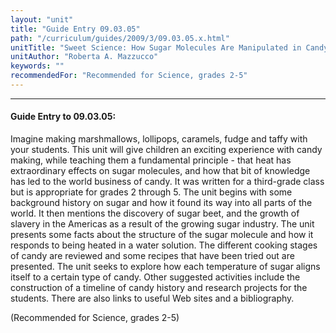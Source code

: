 ```yaml
---
layout: "unit"
title: "Guide Entry 09.03.05"
path: "/curriculum/guides/2009/3/09.03.05.x.html"
unitTitle: "Sweet Science: How Sugar Molecules Are Manipulated in Candy Making"
unitAuthor: "Roberta A. Mazzucco"
keywords: ""
recommendedFor: "Recommended for Science, grades 2-5"
---
```

<body>
<hr/>
<h4>
Guide Entry to 09.03.05:
</h4>
Imagine making marshmallows, lollipops, caramels, fudge and taffy with your students. This unit will give children an exciting experience with candy making, while teaching them a fundamental principle - that heat has extraordinary effects on sugar molecules, and how that bit of knowledge has led to the world business of candy. It was written for a third-grade class but is appropriate for grades 2 through 5. The unit begins with some background history on sugar and how it found its way into all parts of the world. It then mentions the discovery of sugar beet, and the growth of slavery in the Americas as a result of the growing sugar industry. The unit presents some facts about the structure of the sugar molecule and how it responds to being heated in a water solution. The different cooking stages of candy are reviewed and some recipes that have been tried out are presented. The unit seeks to explore how each temperature of sugar aligns itself to a certain type of candy. Other suggested activities include the construction of a timeline of candy history and research projects for the students. There are also links to useful Web sites and a bibliography.
<p>
(Recommended for Science, grades 2-5)
</p>
</body>